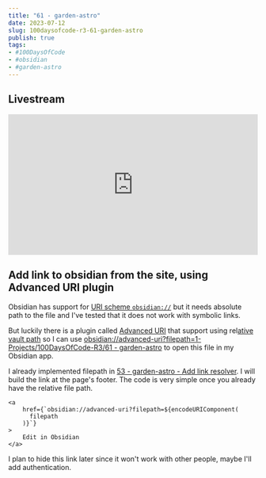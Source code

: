```yaml
---
title: "61 - garden-astro"
date: 2023-07-12
slug: 100daysofcode-r3-61-garden-astro
publish: true
tags:
- #100DaysOfCode
- #obsidian
- #garden-astro
---
```


## Livestream

<iframe width="100%" style="aspect-ratio: 16 / 9;" src="https://www.youtube.com/embed/4Sh_cmY2usE" title="YouTube video player" frameborder="0" allow="accelerometer; autoplay; clipboard-write; encrypted-media; gyroscope; picture-in-picture; web-share" allowfullscreen></iframe>

## Add link to obsidian from the site, using Advanced URI plugin

Obsidian has support for [URI scheme `obsidian://`](https://help.obsidian.md/Advanced+topics/Using+Obsidian+URI) but it needs absolute path to the file and I've tested that it does not work with symbolic links.

But luckily there is a plugin called [Advanced URI](https://github.com/Vinzent03/obsidian-advanced-uri) that support using rel[ative vault path](https://vinzent03.github.io/obsidian-advanced-uri/actions/navigation) so I can use [obsidian://advanced-uri?filepath=1-Projects/100DaysOfCode-R3/61 - garden-astro](obsidian://advanced-uri?filepath=1-Projects/100DaysOfCode-R3/61%20-%20garden-astro) to open this file in my Obsidian app.

I already implemented filepath in [53 - garden-astro - Add link resolver](1-Projects/100DaysOfCode-R3/53%20-%20garden-astro%20-%20Add%20link%20resolver.md). I will build the link at the page's footer. The code is very simple once you already have the relative file path.

```tsx
<a
    href={`obsidian://advanced-uri?filepath=${encodeURIComponent(
      filepath
    )}`}
>
    Edit in Obsidian
</a>
```

I plan to hide this link later since it won't work with other people, maybe I'll add authentication.